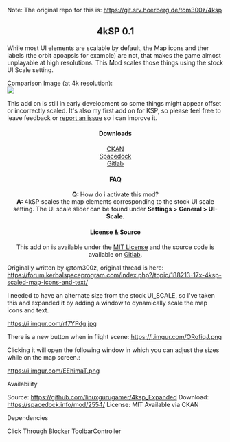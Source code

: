 Note:  The original repo for this is: https://git.srv.hoerberg.de/tom300z/4ksp

<center><h2>4kSP 0.1</h2></center>

While most UI elements are scalable by default, the Map icons and ther labels (the orbit apoapsis for example) are not, that makes the game almost unplayable at high resolutions. This Mod scales those things using the stock UI Scale setting.  

Comparison Image (at 4k resolution):  
![](https://i.imgur.com/rf7YPdg.jpg)  

This add on is still in early development so some things might appear offset or incorrectly scaled. It's also my first add on for KSP, so please feel free to leave feedback or <a href="https://git.srv.hoerberg.de/tom300z/4ksp/issues">report an issue</a> so i can improve it.
<center>
<h4>Downloads</h4>
<a href="https://github.com/KSP-CKAN/CKAN/releases" target="_blank">CKAN</a><br/>
<a href="https://spacedock.info/mod/2228/4kSP%20-%20Scaled%20map%20icons%20and%20text" target="_blank">Spacedock</a><br/>
<a href="" target="_blank">Gitlab</a>
<h4>FAQ</h4>
<strong>Q: </strong>How do i activate this mod?<br/>
<strong>A: </strong>4kSP scales the map elements corresponding to the stock UI scale setting. The UI scale slider can be found under <strong>Settings > General > UI-Scale</strong>.
<h4>License & Source</h4>
This add on is available under the <a href="https://git.srv.hoerberg.de/tom300z/4ksp/blob/master/LICENSE">MIT License</a> and the source code is available on <a href="https://git.srv.hoerberg.de/tom300z/4ksp">Gitlab</a>.
</center>



Originally written by @tom300z, original thread is here: https://forum.kerbalspaceprogram.com/index.php?/topic/188213-17x-4ksp-scaled-map-icons-and-text/

I needed to have an alternate size from the stock UI_SCALE, so I've taken this and expanded it by adding a window to dynamically scale the map icons and text.

https://i.imgur.com/rf7YPdg.jpg

 

There is a new button when in flight scene: https://i.imgur.com/ORofiqJ.png

Clicking it will open the following window in which you can adjust the sizes while on the map screen.:

https://i.imgur.com/EEhimaT.png


Availability

Source: https://github.com/linuxgurugamer/4ksp_Expanded
Download: https://spacedock.info/mod/2554/
License: MIT
Available via CKAN

Dependencies

Click Through Blocker
ToolbarController
